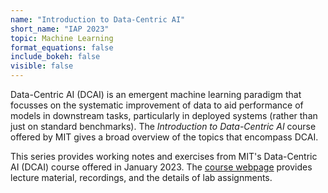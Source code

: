```yaml
---
name: "Introduction to Data-Centric AI"
short_name: "IAP 2023"
topic: Machine Learning
format_equations: false
include_bokeh: false
visible: false
---
```


Data-Centric AI (DCAI) is an emergent machine learning paradigm that focusses on the systematic improvement of data to aid performance of models in downstream tasks, particularly in deployed systems (rather than just on standard benchmarks). The *Introduction to Data-Centric AI* course offered by MIT gives a broad overview of the topics that encompass DCAI.

This series provides working notes and exercises from MIT's Data-Centric AI (DCAI) course offered in January 2023. The [course webpage](https://dcai.csail.mit.edu) provides lecture material, recordings, and the details of lab assignments.
